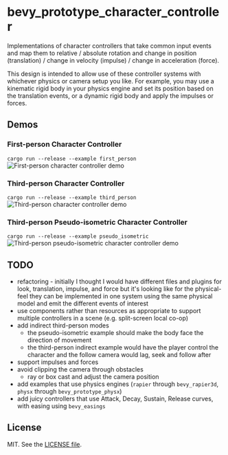 # bevy_prototype_character_controller

Implementations of character controllers that take common input events and map them to relative / absolute rotation and change in position (translation) / change in velocity (impulse) / change in acceleration (force).

This design is intended to allow use of these controller systems with whichever physics or camera setup you like. For example, you may use a kinematic rigid body in your physics engine and set its position based on the translation events, or a dynamic rigid body and apply the impulses or forces.

## Demos
### First-person Character Controller
`cargo run --release --example first_person`
![First-person character controller demo](https://github.com/superdump/bevy_prototype_character_controller/raw/gh-pages/images/20201011%20142238%20-%20Bevy%20First%20Person%20Character%20Controller.gif)

### Third-person Character Controller
`cargo run --release --example third_person`
![Third-person character controller demo](https://github.com/superdump/bevy_prototype_character_controller/raw/gh-pages/images/20201011%20142657%20-%20Bevy%20Third%20Person%20Character%20Controller.gif)

### Third-person Pseudo-isometric Character Controller
`cargo run --release --example pseudo_isometric`
![Third-person pseudo-isometric character controller demo](https://github.com/superdump/bevy_prototype_character_controller/raw/gh-pages/images/20201011%20142953%20-%20Bevy%20Pseudo-Isometric%20Character%20Controller.gif)

## TODO

- refactoring - initially I thought I would have different files and plugins for look, translation, impulse, and force but it's looking like for the physical-feel they can be implemented in one system using the same physical model and emit the different events of interest
- use components rather than resources as appropriate to support multiple controllers in a scene (e.g. split-screen local co-op)
- add indirect third-person modes
  - the pseudo-isometric example should make the body face the direction of movement
  - the third-person indirect example would have the player control the character and the follow camera would lag, seek and follow after
- support impulses and forces
- avoid clipping the camera through obstacles
  - ray or box cast and adjust the camera position
- add examples that use physics engines (`rapier` through `bevy_rapier3d`, `physx` through `bevy_prototype_physx`)
- add juicy controllers that use Attack, Decay, Sustain, Release curves, with easing using `bevy_easings`

## License

MIT. See the [LICENSE file](LICENSE).
